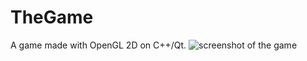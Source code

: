 # TheGame
A game made with OpenGL 2D on C++/Qt.
![screenshot of the game](https://image.prntscr.com/image/yhlVFTp-RPapJmmbsGlWTA.png)

